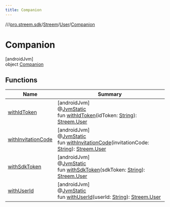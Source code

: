 ```yaml
---
title: Companion
---
```

//[<root>](../../../../../index.html)/[pro.streem.sdk](../../../index.html)/[Streem](../../index.html)/[User](../index.html)/[Companion](index.html)



# Companion



[androidJvm]\
object [Companion](index.html)



## Functions


| Name | Summary |
|---|---|
| [withIdToken](with-id-token.html) | [androidJvm]<br>@[JvmStatic](https://kotlinlang.org/api/latest/jvm/stdlib/kotlin.jvm/-jvm-static/index.html)<br>fun [withIdToken](with-id-token.html)(idToken: [String](https://kotlinlang.org/api/latest/jvm/stdlib/kotlin/-string/index.html)): [Streem.User](../index.html) |
| [withInvitationCode](with-invitation-code.html) | [androidJvm]<br>@[JvmStatic](https://kotlinlang.org/api/latest/jvm/stdlib/kotlin.jvm/-jvm-static/index.html)<br>fun [withInvitationCode](with-invitation-code.html)(invitationCode: [String](https://kotlinlang.org/api/latest/jvm/stdlib/kotlin/-string/index.html)): [Streem.User](../index.html) |
| [withSdkToken](with-sdk-token.html) | [androidJvm]<br>@[JvmStatic](https://kotlinlang.org/api/latest/jvm/stdlib/kotlin.jvm/-jvm-static/index.html)<br>fun [withSdkToken](with-sdk-token.html)(sdkToken: [String](https://kotlinlang.org/api/latest/jvm/stdlib/kotlin/-string/index.html)): [Streem.User](../index.html) |
| [withUserId](with-user-id.html) | [androidJvm]<br>@[JvmStatic](https://kotlinlang.org/api/latest/jvm/stdlib/kotlin.jvm/-jvm-static/index.html)<br>fun [withUserId](with-user-id.html)(userId: [String](https://kotlinlang.org/api/latest/jvm/stdlib/kotlin/-string/index.html)): [Streem.User](../index.html) |

